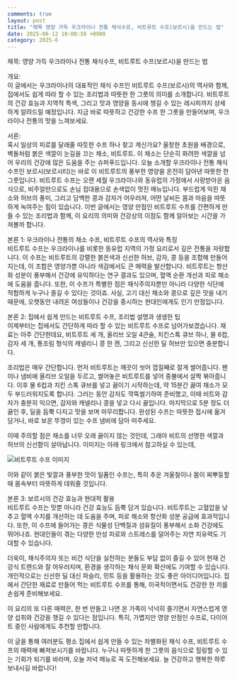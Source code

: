 ```yaml
---
comments: true
layout: post
title: "제목 영양 가득 우크라이나 전통 채식수프, 비트루트 수프(보르시)을 만드는 법"
date: 2025-06-12 10:00:58 +0900
category: 2025-6
---
```


제목: 영양 가득 우크라이나 전통 채식수프, 비트루트 수프(보르시)을 만드는 법

개요:  
이 글에서는 우크라이나의 대표적인 채식 수프인 비트루트 수프(보르시)의 역사와 함께, 집에서도 쉽게 따라 할 수 있는 조리법과 따뜻한 한 그릇의 의미를 소개합니다. 비트루트의 건강 효능과 지역적 특색, 그리고 맛과 영양을 동시에 챙길 수 있는 레시피까지 상세하게 알려드릴 예정입니다. 지금 바로 따뜻하고 건강한 수프 한 그릇을 만들어보며, 우크라이나 전통의 맛을 느껴보세요.

서론:  
혹시 일상의 피로를 달래줄 따듯한 수프 하나 찾고 계신가요? 울창한 초원을 배경으로, 벽돌처럼 붉은 색깔이 눈길을 끄는 채소, 비트루트. 이 채소는 단순히 화려한 색깔을 넘어 우리의 건강에 많은 도움을 주는 슈퍼푸드입니다. 오늘 소개할 우크라이나 전통 채식 수프인 보르시(보르시티)는 바로 이 비트루트의 풍부한 영양을 온전히 담아낸 따뜻한 한 그릇입니다. 비트루트 수프는 오랜 세월 우크라이나와 동유럽의 가정에서 사랑받아온 음식으로, 비주얼만으로도 손님 접대용으로 손색없이 멋진 메뉴입니다. 부드럽게 익힌 채소와 허브의 풍미, 그리고 담백한 콩과 감자가 어우러져, 어떤 날씨든 몸과 마음을 따뜻하게 녹여주는 힘이 있습니다. 이번 글에서는 영양 만점인 비트루트 수프를 간편하게 만들 수 있는 조리법과 함께, 이 요리의 의미와 건강상의 이점도 함께 알아보는 시간을 가져볼까 합니다.

본론 1: 우크라이나 전통의 채소 수프, 비트루트 수프의 역사와 특징  
비트루트 수프는 우크라이나를 비롯한 동유럽 지역의 가정 요리로서 깊은 전통을 자랑합니다. 이 수프는 비트루트의 강렬한 붉은색과 신선한 허브, 감자, 콩 등을 조합해 만들어지는데, 이 조합은 영양가뿐 아니라 색감에서도 큰 매력을 발산합니다. 비트루트는 항산화 성분이 풍부해서 건강에 유익하다는 연구 결과도 있으며, 혈액 순환 개선과 피로 해소에 도움을 줍니다. 또한, 이 수프가 특별한 점은 채식주의자뿐만 아니라 다양한 식단에 적합하게 누구나 즐길 수 있다는 것이죠. 사실, 고기 대신 채소와 콩으로 깊은 맛을 내기 때문에, 오랫동안 내려온 여성들이나 건강을 중시하는 현대인에게도 인기 만점입니다.

본론 2: 집에서 쉽게 만드는 비트루트 수프, 조리법 설명과 생생한 팁  
이제부터는 집에서도 간단하게 따라 할 수 있는 비트루트 수프로 넘어가보겠습니다. 재료는 아주 간단한데요, 비트루트 세 개, 올리브 오일 4큰술, 치킨스톡 큐브 하나, 물 6컵, 감자 세 개, 통조림 형식의 캐넬리니 콩 한 캔, 그리고 신선한 딜 허브만 있으면 충분합니다.

조리법은 매우 간단합니다. 먼저 비트루트는 깨끗이 씻어 껍질째로 잘게 썰어줍니다. 팬이나 냄비에 올리브 오일을 두르고, 썰어놓은 비트루트를 넣어 중불에서 살짝 볶아줍니다. 이후 물 6컵과 치킨 스톡 큐브를 넣고 끓이기 시작하는데, 약 15분간 끓여 채소가 모두 부드러워지도록 합니다. 그러는 동안 감자도 깍뚝썰기하여 준비했고, 이때 비트와 감자가 충분히 익으면, 감자와 캐넬리니 콩을 넣고 다시 끓입니다. 마지막으로 5분 정도 더 끓인 후, 딜을 듬뿍 다지고 맛을 보며 마무리합니다. 완성된 수프는 따뜻한 접시에 옮겨 담거나, 바로 보온 뚜껑이 있는 수프 냄비에 담아 떠주세요.

이때 주의할 점은 채소를 너무 오래 끓이지 않는 것인데, 그래야 비트의 선명한 색깔과 허브의 신선함이 살아납니다. 이미지는 아래 링크에서 참고하실 수 있는데,  

![비트루트 수프 이미지](https://www.themealdb.com/images/media/meals/zadvgb1699012544.jpg)  

이와 같이 붉은 빛깔과 풍부한 맛이 일품인 수프는, 특히 추운 겨울철이나 몸이 찌뿌둥할 때 몸속부터 따뜻하게 데워줄 것입니다.

본론 3: 보르시의 건강 효능과 현대적 활용  
비트루트 수프는 맛뿐 아니라 건강 효능도 듬뿍 담겨 있습니다. 비트루트는 고혈압을 낮추고 혈액 수치를 개선하는 데 도움을 주며, 피로 해소와 항산화 성분 공급에 효과적입니다. 또한, 이 수프에 들어가는 콩은 식물성 단백질과 섬유질이 풍부해서 소화 건강에도 뛰어나죠. 현대인들이 겪는 다양한 만성 피로와 스트레스를 덜어주는 자연 치유력도 기대할 수 있습니다. 

더욱이, 채식주의자 또는 비건 식단을 실천하는 분들도 부담 없이 즐길 수 있어 현재 건강식 트렌드와 잘 어우러지며, 환경을 생각하는 채식 문화 확산에도 기여할 수 있습니다. 개인적으로는 신선한 딜 대신 파슬리, 민트 등을 활용하는 것도 좋은 아이디어입니다. 집에서 간단한 재료로 만들어 먹는 비트루트 수프를 통해, 이국적이면서도 건강한 한 끼를 손쉽게 준비해보세요.

이 요리의 또 다른 매력은, 한 번 만들고 나면 온 가족이 넉넉히 즐기면서 자연스럽게 영양 섭취와 건강을 챙길 수 있다는 점입니다. 특히, 가볍지만 영양 만점인 수프로, 다이어트 중인 사람에게도 추천할 만합니다.

이 글을 통해 여러분도 평소 집에서 쉽게 만들 수 있는 차별화된 채식 수프, 비트루트 수프의 매력에 빠져보시기를 바랍니다. 누구나 따뜻하게 한 그릇의 음식으로 힐링할 수 있는 기회가 되기를 바라며, 오늘 저녁 메뉴로 꼭 도전해보세요. 늘 건강하고 행복한 하루 보내시길 바랍니다!